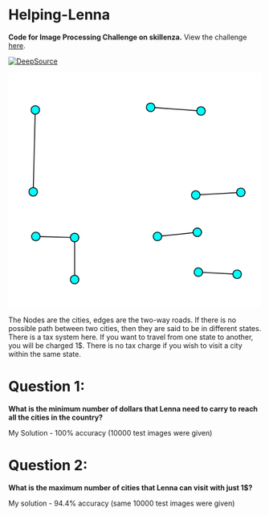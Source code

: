 # Helping-Lenna
**Code for Image Processing Challenge on skillenza.** View the challenge [here](https://skillenza.com/challenge/vidooly-datascience-jan2019).

[![DeepSource](https://static.deepsource.io/deepsource-badge-light.svg)](https://deepsource.io/gh/nvinayvarma189/Helping-Lenna/?ref=repository-badge)


![sample Image](https://github.com/nvinayvarma189/Helping-Lenna/blob/master/Sample%20Images/1.png)

The Nodes are the cities, edges are the two-way roads. If there is no possible path between two cities, then they are said to be in different states. There is a tax system here. If you want to travel from one state to another, you will be charged 1$.
There is no tax charge if you wish to visit a city within the same state.
# Question 1:
**What is the minimum number of dollars that Lenna need to carry to reach all the cities in the country?**

My Solution - 100% accuracy (10000 test images were given)

# Question 2:
**What is the maximum number of cities that Lenna can visit with just 1$?**

My solution - 94.4% accuracy (same 10000 test images were given)
